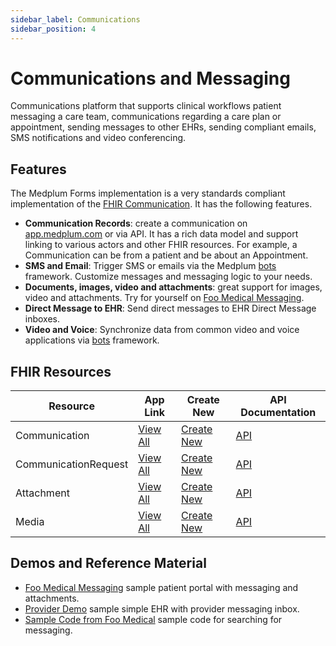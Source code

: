 ```yaml
---
sidebar_label: Communications
sidebar_position: 4
---
```


# Communications and Messaging

Communications platform that supports clinical workflows patient messaging a care team, communications regarding a care plan or appointment, sending messages to other EHRs, sending compliant emails, SMS notifications and video conferencing.

## Features

The Medplum Forms implementation is a very standards compliant implementation of the [FHIR Communication](https://www.medplum.com/docs/api/fhir/resources/communication). It has the following features.

- **Communication Records**: create a communication on [app.medplum.com](https://app.medplum.com/Communication) or via API. It has a rich data model and support linking to various actors and other FHIR resources. For example, a Communication can be from a patient and be about an Appointment.
- **SMS and Email**: Trigger SMS or emails via the Medplum [bots](https://www.medplum.com/docs/tutorials/bots) framework. Customize messages and messaging logic to your needs.
- **Documents, images, video and attachments**: great support for images, video and attachments. Try for yourself on [Foo Medical Messaging](https://foomedical.com/messages).
- **Direct Message to EHR**: Send direct messages to EHR Direct Message inboxes.
- **Video and Voice**: Synchronize data from common video and voice applications via [bots](https://www.medplum.com/docs/tutorials/bots) framework.

## FHIR Resources

| Resource             | App Link                                                 | Create New                                                     | API Documentation                                                           |
| -------------------- | -------------------------------------------------------- | -------------------------------------------------------------- | --------------------------------------------------------------------------- |
| Communication        | [View All](https://app.medplum.com/Communication)        | [Create New](https://app.medplum.com/Communication/new)        | [API](https://www.medplum.com/docs/api/fhir/resources/communication)        |
| CommunicationRequest | [View All](https://app.medplum.com/CommunicationRequest) | [Create New](https://app.medplum.com/CommunicationRequest/new) | [API](https://www.medplum.com/docs/api/fhir/resources/communicationrequest) |
| Attachment           | [View All](https://app.medplum.com/Attachment)           | [Create New](https://app.medplum.com/Attachment/new)           | [API](https://www.medplum.com/docs/api/fhir/resources/attachment)           |
| Media                | [View All](https://app.medplum.com/Media)                | [Create New](https://app.medplum.com/Media/new)                | [API](https://www.medplum.com/docs/api/fhir/resources/media)                |

## Demos and Reference Material

- [Foo Medical Messaging](https://foomedical.com/messaging) sample patient portal with messaging and attachments.
- [Provider Demo](https://provider.foomedical.com/) sample simple EHR with provider messaging inbox.
- [Sample Code from Foo Medical](https://github.com/medplum/foomedical/blob/main/src/pages/messages/Chat.tsx) sample code for searching for messaging.
